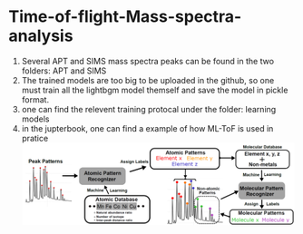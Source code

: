 # Time-of-flight-Mass-spectra-analysis
1. Several APT and SIMS mass spectra peaks can be found in the  two folders: APT and SIMS
2. The  trained models are too big to be uploaded in the github, so one must train all the lightbgm model themself and  save the model in pickle format.
3. one can find the relevent training protocal under the folder: learning models
4. in the jupterbook, one can find a example of how ML-ToF is used in pratice
![alt text](https://github.com/DeepHeisenberg/Time-of-flight-Mass-spectra-analysis/blob/master/Flowchart.png)




